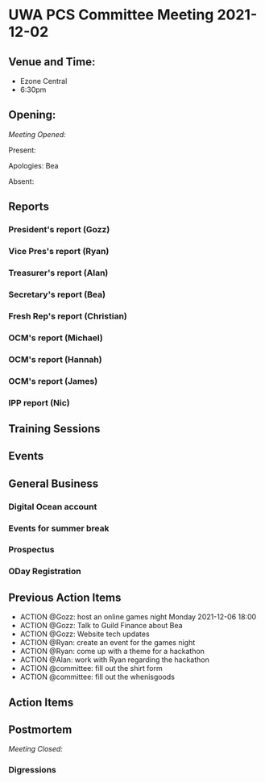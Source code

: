 # UWA PCS Committee Meeting 2021-12-02

## Venue and Time:
- Ezone Central
- 6:30pm 


## Opening: 

*Meeting Opened:* 

Present: 

Apologies: Bea

Absent: 



## Reports

### President's report (Gozz)

### Vice Pres's report (Ryan)

### Treasurer's report (Alan)

### Secretary's report (Bea)

### Fresh Rep's report (Christian)

### OCM's report (Michael)

### OCM's report (Hannah)

### OCM's report (James)

### IPP report (Nic)


## Training Sessions

## Events


## General Business


### Digital Ocean account 


### Events for summer break


### Prospectus


### ODay Registration


## Previous Action Items
- ACTION @Gozz: host an online games night Monday 2021-12-06 18:00
- ACTION @Gozz: Talk to Guild Finance about Bea
- ACTION @Gozz: Website tech updates
- ACTION @Ryan: create an event for the games night
- ACTION @Ryan: come up with a theme for a hackathon
- ACTION @Alan: work with Ryan regarding the hackathon
- ACTION @committee: fill out the shirt form
- ACTION @committee: fill out the whenisgoods

## Action Items


## Postmortem

*Meeting Closed:*

###  Digressions




